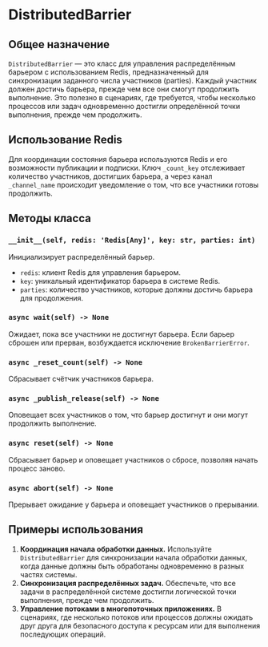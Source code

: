 # DistributedBarrier

## Общее назначение

`DistributedBarrier` — это класс для управления распределённым барьером с использованием Redis, предназначенный для
синхронизации заданного числа участников (parties). Каждый участник должен достичь барьера, прежде чем все они смогут
продолжить выполнение. Это полезно в сценариях, где требуется, чтобы несколько процессов или задач одновременно достигли
определённой точки выполнения, прежде чем продолжить.

## Использование Redis

Для координации состояния барьера используются Redis и его возможности публикации и подписки. Ключ `_count_key`
отслеживает количество участников, достигших барьера, а через канал `_channel_name` происходит уведомление о том, что
все участники готовы продолжить.

## Методы класса

### `__init__(self, redis: 'Redis[Any]', key: str, parties: int)`

Инициализирует распределённый барьер.

- `redis`: клиент Redis для управления барьером.
- `key`: уникальный идентификатор барьера в системе Redis.
- `parties`: количество участников, которые должны достичь барьера для продолжения.

### `async wait(self) -> None`

Ожидает, пока все участники не достигнут барьера. Если барьер сброшен или прерван, возбуждается
исключение `BrokenBarrierError`.

### `async _reset_count(self) -> None`

Сбрасывает счётчик участников барьера.

### `async _publish_release(self) -> None`

Оповещает всех участников о том, что барьер достигнут и они могут продолжить выполнение.

### `async reset(self) -> None`

Сбрасывает барьер и оповещает участников о сбросе, позволяя начать процесс заново.

### `async abort(self) -> None`

Прерывает ожидание у барьера и оповещает участников о прерывании.

## Примеры использования

1. **Координация начала обработки данных.** Используйте `DistributedBarrier` для синхронизации начала обработки данных,
   когда данные должны быть обработаны одновременно в разных частях системы.
2. **Синхронизация распределённых задач.** Обеспечьте, что все задачи в распределённой системе достигли логической точки
   выполнения, прежде чем продолжить.
3. **Управление потоками в многопоточных приложениях.** В сценариях, где несколько потоков или процессов должны ожидать
   друг друга для безопасного доступа к ресурсам или для выполнения последующих операций.
